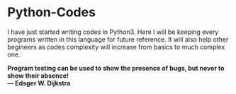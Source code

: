 # Python-Codes
I have just started writing codes in Python3.
Here I will be keeping every programs written in this language for future reference.
It will also help other begineers as codes complexity will increase from basics to much complex one.


<b>Program testing can be used to show the presence of bugs, but never to show
their absence!
<br>
— Edsger W. Dijkstra</b>

